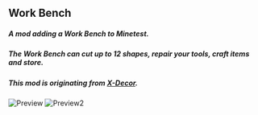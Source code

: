 ## Work Bench ##

##### A mod adding a Work Bench to Minetest. #####
##### The Work Bench can cut up to 12 shapes, repair your tools, craft items and store. #####

##### This mod is originating from [X-Decor](https://github.com/kilbith/xdecor). #####

![Preview](http://i.imgur.com/cCR4FJc.png)
![Preview2](http://i.imgur.com/Pqg3G92.png)
